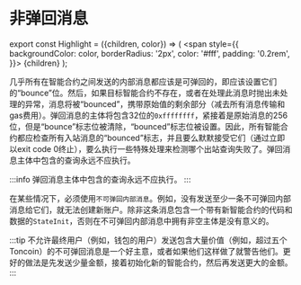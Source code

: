 # 非弹回消息

export const Highlight = ({children, color}) => (
\<span
style={{
backgroundColor: color,
borderRadius: '2px',
color: '#fff',
padding: '0.2rem',
}}>
{children} </span>
);

几乎所有在智能合约之间发送的内部消息都应该是可弹回的，即应该设置它们的“bounce”位。然后，如果目标智能合约不存在，或者在处理此消息时抛出未处理的异常，消息将被“bounced”，携带原始值的剩余部分（减去所有消息传输和gas费用）。弹回消息的主体将包含32位的`0xffffffff`，紧接着是原始消息的256位，但是“bounce”标志位被清除，“bounced”标志位被设置。因此，所有智能合约都应检查所有入站消息的“bounced”标志，并且要么默默接受它们（通过立即以exit code 0终止），要么执行一些特殊处理来检测哪个出站查询失败了。弹回消息主体中包含的查询永远不应执行。

:::info
弹回消息主体中包含的查询<Highlight color="#186E8A">永远不应执行</Highlight>。
:::

在某些情况下，必须使用`不可弹回内部消息`。例如，没有发送至少一条不可弹回内部消息给它们，就无法创建新账户。除非这条消息包含一个带有新智能合约的代码和数据的`StateInit`，否则在不可弹回内部消息中拥有非空主体是没有意义的。

:::tip
不允许最终用户（例如，钱包的用户）发送包含大量价值（例如，超过五个Toncoin）的不可弹回消息是一个好主意，或者如果他们这样做了就警告他们。更好的做法是先发送少量金额，接着初始化新的智能合约，然后再发送更大的金额。
:::
